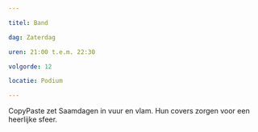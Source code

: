 ```yaml
---

titel: Band

dag: Zaterdag

uren: 21:00 t.e.m. 22:30

volgorde: 12

locatie: Podium

---
```


CopyPaste zet Saamdagen in vuur en vlam. Hun covers zorgen voor een heerlijke sfeer.
